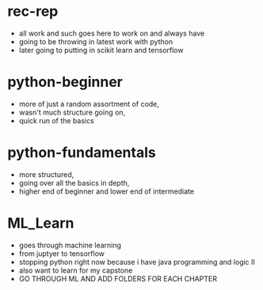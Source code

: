 # rec-rep
- all work and such goes here to work on and always have
- going to be throwing in latest work with python
- later going to putting in scikit learn and tensorflow
# python-beginner
- more of just a random assortment of code, 
- wasn't much structure going on, 
- quick run of the basics
# python-fundamentals
- more structured, 
- going over all the basics in depth, 
- higher end of beginner and lower end of intermediate
# ML_Learn
- goes through machine learning
- from juptyer to tensorflow
- stopping python right now because i have java programming and logic II
- also want to learn for my capstone
- GO THROUGH ML AND ADD FOLDERS FOR EACH CHAPTER
